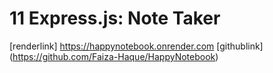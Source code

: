 # 11 Express.js: Note Taker

[renderlink] https://happynotebook.onrender.com
[githublink] (https://github.com/Faiza-Haque/HappyNotebook)